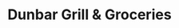 ---
title: "Dunbar Grill & Groceries"
url: /battleboro/dunbar-grill-und-groceries/
shop: Lebensmittel
---